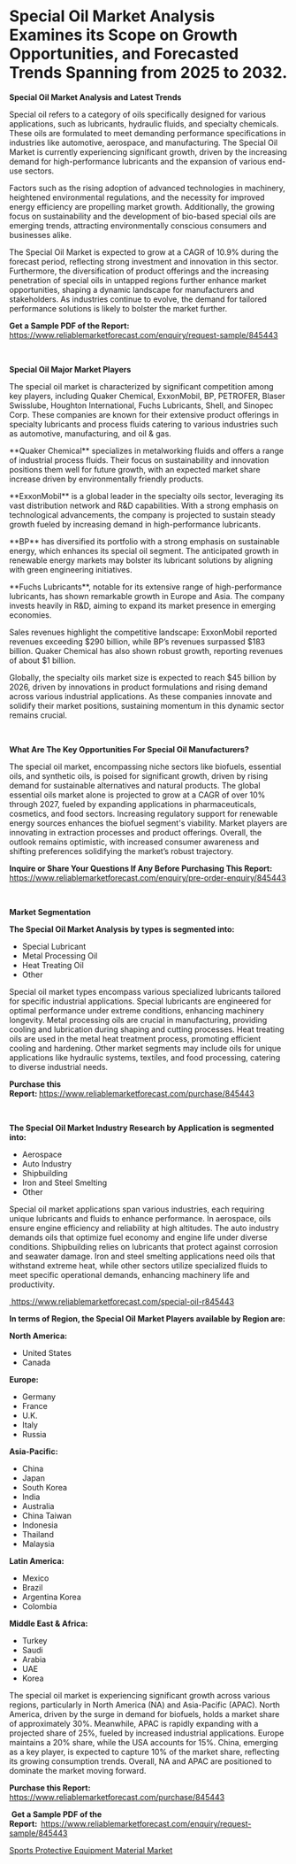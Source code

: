 <p><h1>Special Oil Market Analysis Examines its Scope on Growth Opportunities, and Forecasted Trends Spanning from 2025 to 2032.</h1></p><p><strong>Special Oil Market Analysis and Latest Trends</strong></p>
<p><p>Special oil refers to a category of oils specifically designed for various applications, such as lubricants, hydraulic fluids, and specialty chemicals. These oils are formulated to meet demanding performance specifications in industries like automotive, aerospace, and manufacturing. The Special Oil Market is currently experiencing significant growth, driven by the increasing demand for high-performance lubricants and the expansion of various end-use sectors.</p><p>Factors such as the rising adoption of advanced technologies in machinery, heightened environmental regulations, and the necessity for improved energy efficiency are propelling market growth. Additionally, the growing focus on sustainability and the development of bio-based special oils are emerging trends, attracting environmentally conscious consumers and businesses alike.</p><p>The Special Oil Market is expected to grow at a CAGR of 10.9% during the forecast period, reflecting strong investment and innovation in this sector. Furthermore, the diversification of product offerings and the increasing penetration of special oils in untapped regions further enhance market opportunities, shaping a dynamic landscape for manufacturers and stakeholders. As industries continue to evolve, the demand for tailored performance solutions is likely to bolster the market further.</p></p>
<p><strong>Get a Sample PDF of the Report:&nbsp;</strong> <a href="https://www.reliablemarketforecast.com/enquiry/request-sample/845443?utm_campaign=3081&utm_medium=2&utm_source=Github&utm_content=ia&utm_term=31032025&utm_id=special-oil">https://www.reliablemarketforecast.com/enquiry/request-sample/845443</a></p>
<p>&nbsp;</p>
<p><strong>Special Oil Major Market Players</strong></p>
<p><p>The special oil market is characterized by significant competition among key players, including Quaker Chemical, ExxonMobil, BP, PETROFER, Blaser Swisslube, Houghton International, Fuchs Lubricants, Shell, and Sinopec Corp. These companies are known for their extensive product offerings in specialty lubricants and process fluids catering to various industries such as automotive, manufacturing, and oil & gas.</p><p>**Quaker Chemical** specializes in metalworking fluids and offers a range of industrial process fluids. Their focus on sustainability and innovation positions them well for future growth, with an expected market share increase driven by environmentally friendly products.</p><p>**ExxonMobil** is a global leader in the specialty oils sector, leveraging its vast distribution network and R&D capabilities. With a strong emphasis on technological advancements, the company is projected to sustain steady growth fueled by increasing demand in high-performance lubricants.</p><p>**BP** has diversified its portfolio with a strong emphasis on sustainable energy, which enhances its special oil segment. The anticipated growth in renewable energy markets may bolster its lubricant solutions by aligning with green engineering initiatives.</p><p>**Fuchs Lubricants**, notable for its extensive range of high-performance lubricants, has shown remarkable growth in Europe and Asia. The company invests heavily in R&D, aiming to expand its market presence in emerging economies.</p><p>Sales revenues highlight the competitive landscape: ExxonMobil reported revenues exceeding $290 billion, while BP’s revenues surpassed $183 billion. Quaker Chemical has also shown robust growth, reporting revenues of about $1 billion.</p><p>Globally, the specialty oils market size is expected to reach $45 billion by 2026, driven by innovations in product formulations and rising demand across various industrial applications. As these companies innovate and solidify their market positions, sustaining momentum in this dynamic sector remains crucial.</p></p>
<p>&nbsp;</p>
<p><strong>What Are The Key Opportunities For Special Oil Manufacturers?</strong></p>
<p><p>The special oil market, encompassing niche sectors like biofuels, essential oils, and synthetic oils, is poised for significant growth, driven by rising demand for sustainable alternatives and natural products. The global essential oils market alone is projected to grow at a CAGR of over 10% through 2027, fueled by expanding applications in pharmaceuticals, cosmetics, and food sectors. Increasing regulatory support for renewable energy sources enhances the biofuel segment's viability. Market players are innovating in extraction processes and product offerings. Overall, the outlook remains optimistic, with increased consumer awareness and shifting preferences solidifying the market’s robust trajectory.</p></p>
<p><strong>Inquire or Share Your Questions If Any Before Purchasing This Report:</strong> <a href="https://www.reliablemarketforecast.com/enquiry/pre-order-enquiry/845443?utm_campaign=3081&utm_medium=2&utm_source=Github&utm_content=ia&utm_term=31032025&utm_id=special-oil">https://www.reliablemarketforecast.com/enquiry/pre-order-enquiry/845443</a></p>
<p>&nbsp;</p>
<p><strong>Market Segmentation</strong></p>
<p><strong>The Special Oil Market Analysis by types is segmented into:</strong></p>
<p><ul><li>Special Lubricant</li><li>Metal Processing Oil</li><li>Heat Treating Oil</li><li>Other</li></ul></p>
<p><p>Special oil market types encompass various specialized lubricants tailored for specific industrial applications. Special lubricants are engineered for optimal performance under extreme conditions, enhancing machinery longevity. Metal processing oils are crucial in manufacturing, providing cooling and lubrication during shaping and cutting processes. Heat treating oils are used in the metal heat treatment process, promoting efficient cooling and hardening. Other market segments may include oils for unique applications like hydraulic systems, textiles, and food processing, catering to diverse industrial needs.</p></p>
<p><strong>Purchase this Report:&nbsp;</strong><a href="https://www.reliablemarketforecast.com/purchase/845443?utm_campaign=3081&utm_medium=2&utm_source=Github&utm_content=ia&utm_term=31032025&utm_id=special-oil">https://www.reliablemarketforecast.com/purchase/845443</a></p>
<p>&nbsp;</p>
<p><strong>The Special Oil Market Industry Research by Application is segmented into:</strong></p>
<p><ul><li>Aerospace</li><li>Auto Industry</li><li>Shipbuilding</li><li>Iron and Steel Smelting</li><li>Other</li></ul></p>
<p><p>Special oil market applications span various industries, each requiring unique lubricants and fluids to enhance performance. In aerospace, oils ensure engine efficiency and reliability at high altitudes. The auto industry demands oils that optimize fuel economy and engine life under diverse conditions. Shipbuilding relies on lubricants that protect against corrosion and seawater damage. Iron and steel smelting applications need oils that withstand extreme heat, while other sectors utilize specialized fluids to meet specific operational demands, enhancing machinery life and productivity.</p></p>
<p><a href="https://www.reliablemarketforecast.com/special-oil-r845443?utm_campaign=3081&utm_medium=2&utm_source=Github&utm_content=ia&utm_term=31032025&utm_id=special-oil">&nbsp;https://www.reliablemarketforecast.com/special-oil-r845443</a></p>
<p><strong>In terms of Region, the Special Oil Market Players available by Region are:</strong></p>
<p>
    <p> <strong> North America: </strong>
        <ul>
            <li>United States</li>
            <li>Canada</li>
        </ul>
        </p> 
    <p> <strong> Europe: </strong>
        <ul>
            <li>Germany</li>
            <li>France</li>
            <li>U.K.</li>
            <li>Italy</li>
            <li>Russia</li>
        </ul>
        </p> 
    <p> <strong> Asia-Pacific: </strong>
        <ul>
            <li>China</li>
            <li>Japan</li>
            <li>South Korea</li>
            <li>India</li>
            <li>Australia</li>
            <li>China Taiwan</li>
            <li>Indonesia</li>
            <li>Thailand</li>
            <li>Malaysia</li>
        </ul>
        </p> 
    <p> <strong> Latin America: </strong>
        <ul>
            <li>Mexico</li>
            <li>Brazil</li>
            <li>Argentina Korea</li>
            <li>Colombia</li>
        </ul>
        </p> 
    <p> <strong> Middle East & Africa: </strong>
        <ul>
            <li>Turkey</li>
            <li>Saudi</li>
            <li>Arabia</li>
            <li>UAE</li>
            <li>Korea</li>
        </ul>
    </p>
    </p>
<p><p>The special oil market is experiencing significant growth across various regions, particularly in North America (NA) and Asia-Pacific (APAC). North America, driven by the surge in demand for biofuels, holds a market share of approximately 30%. Meanwhile, APAC is rapidly expanding with a projected share of 25%, fueled by increased industrial applications. Europe maintains a 20% share, while the USA accounts for 15%. China, emerging as a key player, is expected to capture 10% of the market share, reflecting its growing consumption trends. Overall, NA and APAC are positioned to dominate the market moving forward.</p></p>
<p><strong>Purchase this Report: </strong><a href="https://www.reliablemarketforecast.com/purchase/845443?utm_campaign=3081&utm_medium=2&utm_source=Github&utm_content=ia&utm_term=31032025&utm_id=special-oil">https://www.reliablemarketforecast.com/purchase/845443</a></p>
<p>&nbsp;<strong>Get a Sample PDF of the Report:&nbsp;&nbsp;</strong><a href="https://www.reliablemarketforecast.com/enquiry/request-sample/845443?utm_campaign=3081&utm_medium=2&utm_source=Github&utm_content=ia&utm_term=31032025&utm_id=special-oil">https://www.reliablemarketforecast.com/enquiry/request-sample/845443</a></p>
<p><strong></strong></p>
<p><p><a href="https://github.com/geyangvayora/Market-Research-Report-List-1/blob/main/sports-protective-equipment-material-market.md?utm_campaign=3081&utm_medium=2&utm_source=Github&utm_content=ia&utm_term=31032025&utm_id=special-oil">Sports Protective Equipment Material Market</a></p></p>